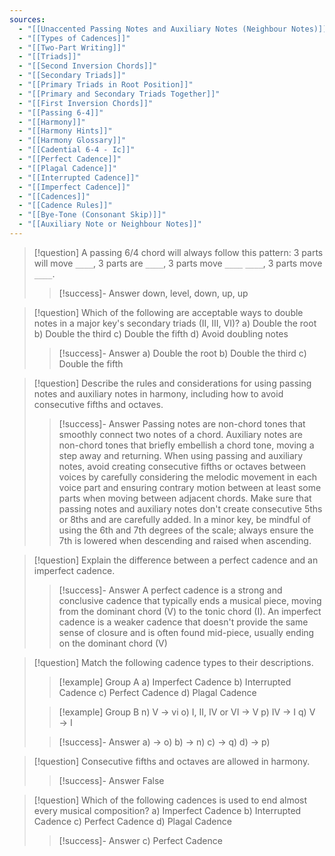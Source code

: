 ```yaml
---
sources:
  - "[[Unaccented Passing Notes and Auxiliary Notes (Neighbour Notes)]]"
  - "[[Types of Cadences]]"
  - "[[Two-Part Writing]]"
  - "[[Triads]]"
  - "[[Second Inversion Chords]]"
  - "[[Secondary Triads]]"
  - "[[Primary Triads in Root Position]]"
  - "[[Primary and Secondary Triads Together]]"
  - "[[First Inversion Chords]]"
  - "[[Passing 6-4]]"
  - "[[Harmony]]"
  - "[[Harmony Hints]]"
  - "[[Harmony Glossary]]"
  - "[[Cadential 6-4 - Ic]]"
  - "[[Perfect Cadence]]"
  - "[[Plagal Cadence]]"
  - "[[Interrupted Cadence]]"
  - "[[Imperfect Cadence]]"
  - "[[Cadences]]"
  - "[[Cadence Rules]]"
  - "[[Bye-Tone (Consonant Skip)]]"
  - "[[Auxiliary Note or Neighbour Notes]]"
---
```

> [!question] A passing 6/4 chord will always follow this pattern: 3 parts will move `____`, 3 parts are `____`, 3 parts move `____` `____`, 3 parts move `____`.
>> [!success]- Answer
>> down, level, down, up, up

> [!question] Which of the following are acceptable ways to double notes in a major key's secondary triads (II, III, VI)?
> a) Double the root
> b) Double the third
> c) Double the fifth
> d) Avoid doubling notes
>> [!success]- Answer
>> a) Double the root
>> b) Double the third
>> c) Double the fifth

> [!question] Describe the rules and considerations for using passing notes and auxiliary notes in harmony, including how to avoid consecutive fifths and octaves.
>> [!success]- Answer
>> Passing notes are non-chord tones that smoothly connect two notes of a chord. Auxiliary notes are non-chord tones that briefly embellish a chord tone, moving a step away and returning.  When using passing and auxiliary notes, avoid creating consecutive fifths or octaves between voices by carefully considering the melodic movement in each voice part and ensuring contrary motion between at least some parts when moving between adjacent chords.  Make sure that passing notes and auxiliary notes don't create consecutive 5ths or 8ths and are carefully added.  In a minor key, be mindful of using the 6th and 7th degrees of the scale; always ensure the 7th is lowered when descending and raised when ascending.

> [!question] Explain the difference between a perfect cadence and an imperfect cadence.
>> [!success]- Answer
>> A perfect cadence is a strong and conclusive cadence that typically ends a musical piece, moving from the dominant chord (V) to the tonic chord (I). An imperfect cadence is a weaker cadence that doesn't provide the same sense of closure and is often found mid-piece, usually ending on the dominant chord (V)

> [!question] Match the following cadence types to their descriptions.
>> [!example] Group A
>> a) Imperfect Cadence
>> b) Interrupted Cadence
>> c) Perfect Cadence
>> d) Plagal Cadence
>
>> [!example] Group B
>> n) V → vi
>> o) I, II, IV or VI → V
>> p) IV → I
>> q) V → I
>
>> [!success]- Answer
>> a) -> o)
>> b) -> n)
>> c) -> q)
>> d) -> p)

> [!question] Consecutive fifths and octaves are allowed in harmony.
>> [!success]- Answer
>> False

> [!question] Which of the following cadences is used to end almost every musical composition?
> a) Imperfect Cadence
> b) Interrupted Cadence
> c) Perfect Cadence
> d) Plagal Cadence
>> [!success]- Answer
>> c) Perfect Cadence

